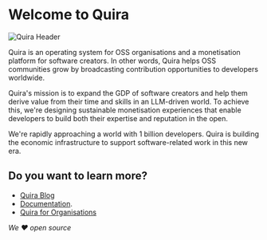 # Welcome to Quira

![Quira Header](https://github.com/quira-org/.github/blob/main/profile/readme_img.png)

Quira is an operating system for OSS organisations and a monetisation platform for software creators. In other words, Quira helps OSS communities grow by broadcasting contribution opportunities to developers worldwide.

Quira's mission is to expand the GDP of software creators and help them derive value from their time and skills in an LLM-driven world. To achieve this, we're designing sustainable monetisation experiences that enable developers to build both their expertise and reputation in the open.

We're rapidly approaching a world with 1 billion developers. Quira is building the economic infrastructure to support software-related work in this new era.

## Do you want to learn more?

- [Quira Blog](https://quira.sh/blog)
- [Documentation](https://docs.quira.sh).
- [Quira for Organisations](https://orgs.quira.sh/)


_We ❤️  open source_
